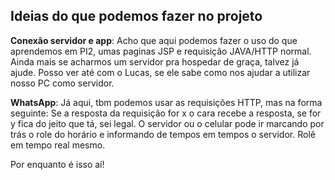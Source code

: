 ## Ideias do que podemos fazer no projeto

**Conexão servidor e app**: Acho que aqui podemos fazer o uso do que aprendemos
em PI2, umas paginas JSP e requisição JAVA/HTTP normal.
Ainda mais se acharmos um servidor pra hospedar de graça, talvez já ajude.
Posso ver até com o Lucas, se ele sabe como nos ajudar a utilizar nosso PC
como servidor.

**WhatsApp**: Já aqui, tbm podemos usar as requisições HTTP, mas na forma seguinte: Se a resposta da requisição for x o cara recebe a resposta, se for y
fica do jeito que tá, sei legal. O servidor ou o celular pode ir marcando por
trás o role do horário e informando de tempos em tempos o servidor.
Rolê em tempo real mesmo.

Por enquanto é isso aí!
